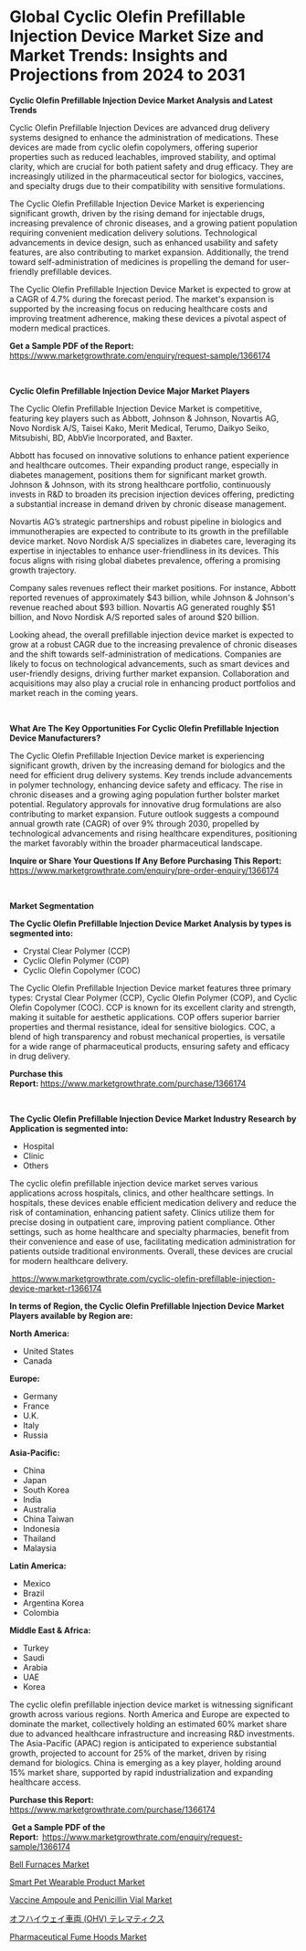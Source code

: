 <p><h1>Global Cyclic Olefin Prefillable Injection Device Market Size and Market Trends: Insights and Projections from 2024 to 2031</h1></p><p><strong>Cyclic Olefin Prefillable Injection Device Market Analysis and Latest Trends</strong></p>
<p><p>Cyclic Olefin Prefillable Injection Devices are advanced drug delivery systems designed to enhance the administration of medications. These devices are made from cyclic olefin copolymers, offering superior properties such as reduced leachables, improved stability, and optimal clarity, which are crucial for both patient safety and drug efficacy. They are increasingly utilized in the pharmaceutical sector for biologics, vaccines, and specialty drugs due to their compatibility with sensitive formulations.</p><p>The Cyclic Olefin Prefillable Injection Device Market is experiencing significant growth, driven by the rising demand for injectable drugs, increasing prevalence of chronic diseases, and a growing patient population requiring convenient medication delivery solutions. Technological advancements in device design, such as enhanced usability and safety features, are also contributing to market expansion. Additionally, the trend toward self-administration of medicines is propelling the demand for user-friendly prefillable devices.</p><p>The Cyclic Olefin Prefillable Injection Device Market is expected to grow at a CAGR of 4.7% during the forecast period. The market's expansion is supported by the increasing focus on reducing healthcare costs and improving treatment adherence, making these devices a pivotal aspect of modern medical practices.</p></p>
<p><strong>Get a Sample PDF of the Report:&nbsp;</strong> <a href="https://www.marketgrowthrate.com/enquiry/request-sample/1366174">https://www.marketgrowthrate.com/enquiry/request-sample/1366174</a></p>
<p>&nbsp;</p>
<p><strong>Cyclic Olefin Prefillable Injection Device Major Market Players</strong></p>
<p><p>The Cyclic Olefin Prefillable Injection Device Market is competitive, featuring key players such as Abbott, Johnson & Johnson, Novartis AG, Novo Nordisk A/S, Taisei Kako, Merit Medical, Terumo, Daikyo Seiko, Mitsubishi, BD, AbbVie Incorporated, and Baxter. </p><p>Abbott has focused on innovative solutions to enhance patient experience and healthcare outcomes. Their expanding product range, especially in diabetes management, positions them for significant market growth. Johnson & Johnson, with its strong healthcare portfolio, continuously invests in R&D to broaden its precision injection devices offering, predicting a substantial increase in demand driven by chronic disease management.</p><p>Novartis AG’s strategic partnerships and robust pipeline in biologics and immunotherapies are expected to contribute to its growth in the prefillable device market. Novo Nordisk A/S specializes in diabetes care, leveraging its expertise in injectables to enhance user-friendliness in its devices. This focus aligns with rising global diabetes prevalence, offering a promising growth trajectory. </p><p>Company sales revenues reflect their market positions. For instance, Abbott reported revenues of approximately $43 billion, while Johnson & Johnson's revenue reached about $93 billion. Novartis AG generated roughly $51 billion, and Novo Nordisk A/S reported sales of around $20 billion. </p><p>Looking ahead, the overall prefillable injection device market is expected to grow at a robust CAGR due to the increasing prevalence of chronic diseases and the shift towards self-administration of medications. Companies are likely to focus on technological advancements, such as smart devices and user-friendly designs, driving further market expansion. Collaboration and acquisitions may also play a crucial role in enhancing product portfolios and market reach in the coming years.</p></p>
<p>&nbsp;</p>
<p><strong>What Are The Key Opportunities For Cyclic Olefin Prefillable Injection Device Manufacturers?</strong></p>
<p><p>The Cyclic Olefin Prefillable Injection Device market is experiencing significant growth, driven by the increasing demand for biologics and the need for efficient drug delivery systems. Key trends include advancements in polymer technology, enhancing device safety and efficacy. The rise in chronic diseases and a growing aging population further bolster market potential. Regulatory approvals for innovative drug formulations are also contributing to market expansion. Future outlook suggests a compound annual growth rate (CAGR) of over 9% through 2030, propelled by technological advancements and rising healthcare expenditures, positioning the market favorably within the broader pharmaceutical landscape.</p></p>
<p><strong>Inquire or Share Your Questions If Any Before Purchasing This Report:</strong> <a href="https://www.marketgrowthrate.com/enquiry/pre-order-enquiry/1366174">https://www.marketgrowthrate.com/enquiry/pre-order-enquiry/1366174</a></p>
<p>&nbsp;</p>
<p><strong>Market Segmentation</strong></p>
<p><strong>The Cyclic Olefin Prefillable Injection Device Market Analysis by types is segmented into:</strong></p>
<p><ul><li>Crystal Clear Polymer (CCP)</li><li>Cyclic Olefin Polymer (COP)</li><li>Cyclic Olefin Copolymer (COC)</li></ul></p>
<p><p>The Cyclic Olefin Prefillable Injection Device market features three primary types: Crystal Clear Polymer (CCP), Cyclic Olefin Polymer (COP), and Cyclic Olefin Copolymer (COC). CCP is known for its excellent clarity and strength, making it suitable for aesthetic applications. COP offers superior barrier properties and thermal resistance, ideal for sensitive biologics. COC, a blend of high transparency and robust mechanical properties, is versatile for a wide range of pharmaceutical products, ensuring safety and efficacy in drug delivery.</p></p>
<p><strong>Purchase this Report:&nbsp;</strong><a href="https://www.marketgrowthrate.com/purchase/1366174">https://www.marketgrowthrate.com/purchase/1366174</a></p>
<p>&nbsp;</p>
<p><strong>The Cyclic Olefin Prefillable Injection Device Market Industry Research by Application is segmented into:</strong></p>
<p><ul><li>Hospital</li><li>Clinic</li><li>Others</li></ul></p>
<p><p>The cyclic olefin prefillable injection device market serves various applications across hospitals, clinics, and other healthcare settings. In hospitals, these devices enable efficient medication delivery and reduce the risk of contamination, enhancing patient safety. Clinics utilize them for precise dosing in outpatient care, improving patient compliance. Other settings, such as home healthcare and specialty pharmacies, benefit from their convenience and ease of use, facilitating medication administration for patients outside traditional environments. Overall, these devices are crucial for modern healthcare delivery.</p></p>
<p><a href="https://www.marketgrowthrate.com/cyclic-olefin-prefillable-injection-device-market-r1366174">&nbsp;https://www.marketgrowthrate.com/cyclic-olefin-prefillable-injection-device-market-r1366174</a></p>
<p><strong>In terms of Region, the Cyclic Olefin Prefillable Injection Device Market Players available by Region are:</strong></p>
<p>
    <p> <strong> North America: </strong>
        <ul>
            <li>United States</li>
            <li>Canada</li>
        </ul>
        </p> 
    <p> <strong> Europe: </strong>
        <ul>
            <li>Germany</li>
            <li>France</li>
            <li>U.K.</li>
            <li>Italy</li>
            <li>Russia</li>
        </ul>
        </p> 
    <p> <strong> Asia-Pacific: </strong>
        <ul>
            <li>China</li>
            <li>Japan</li>
            <li>South Korea</li>
            <li>India</li>
            <li>Australia</li>
            <li>China Taiwan</li>
            <li>Indonesia</li>
            <li>Thailand</li>
            <li>Malaysia</li>
        </ul>
        </p> 
    <p> <strong> Latin America: </strong>
        <ul>
            <li>Mexico</li>
            <li>Brazil</li>
            <li>Argentina Korea</li>
            <li>Colombia</li>
        </ul>
        </p> 
    <p> <strong> Middle East & Africa: </strong>
        <ul>
            <li>Turkey</li>
            <li>Saudi</li>
            <li>Arabia</li>
            <li>UAE</li>
            <li>Korea</li>
        </ul>
    </p>
    </p>
<p><p>The cyclic olefin prefillable injection device market is witnessing significant growth across various regions. North America and Europe are expected to dominate the market, collectively holding an estimated 60% market share due to advanced healthcare infrastructure and increasing R&D investments. The Asia-Pacific (APAC) region is anticipated to experience substantial growth, projected to account for 25% of the market, driven by rising demand for biologics. China is emerging as a key player, holding around 15% market share, supported by rapid industrialization and expanding healthcare access.</p></p>
<p><strong>Purchase this Report: </strong><a href="https://www.marketgrowthrate.com/purchase/1366174">https://www.marketgrowthrate.com/purchase/1366174</a></p>
<p>&nbsp;<strong>Get a Sample PDF of the Report:&nbsp;&nbsp;</strong><a href="https://www.marketgrowthrate.com/enquiry/request-sample/1366174">https://www.marketgrowthrate.com/enquiry/request-sample/1366174</a></p>
<p><strong></strong></p>
<p><p><a href="https://www.linkedin.com/pulse/global-bell-furnaces-industry-analysis-share-growth-trends-f5ync">Bell Furnaces Market</a></p><p><a href="https://github.com/joannesouthgate/Market-Research-Report-List-5/blob/main/smart-pet-wearable-product-market.md">Smart Pet Wearable Product Market</a></p><p><a href="https://github.com/SamiaHussain82/Market-Research-Report-List-1/blob/main/vaccine-ampoule-and-penicillin-vial-market.md">Vaccine Ampoule and Penicillin Vial Market</a></p><p><a href="https://medium.com/@nicolasrown5/%E3%82%AA%E3%83%95%E3%83%8F%E3%82%A4%E3%82%A6%E3%82%A7%E3%82%A4%E8%BB%8A%E4%B8%A1-ohv-%E3%83%86%E3%83%AC%E3%83%9E%E3%83%86%E3%82%A3%E3%82%AF%E3%82%B9%E5%B8%82%E5%A0%B4%E3%81%AE%E8%A6%81%E7%82%B9-%E4%B8%BB%E8%A6%81%E5%B8%82%E5%A0%B4%E3%83%97%E3%83%AC%E3%83%BC%E3%83%A4%E3%83%BC-%E9%9C%80%E8%A6%81%E3%81%AE%E6%8E%A8%E9%80%B2%E8%A6%81%E5%9B%A0-%E3%81%8A%E3%82%88%E3%81%B32024%E5%B9%B4%E3%81%8B%E3%82%892031%E5%B9%B4%E3%81%BE%E3%81%A7%E3%81%AE%E6%9C%9F%E9%96%93%E3%81%AB%E4%BA%88%E6%B8%AC%E3%81%95%E3%82%8C%E3%82%8Broi%E3%81%AE%E5%8F%AF%E8%83%BD%E6%80%A7-671324881e7c">オフハイウェイ車両 (OHV) テレマティクス</a></p><p><a href="https://medium.com/@nazrulislam252/global-market-pulse-trends-and-growth-analysis-in-pharmaceutical-fume-hoods-market-forecasted-for-24bfa516e698">Pharmaceutical Fume Hoods Market</a></p></p>